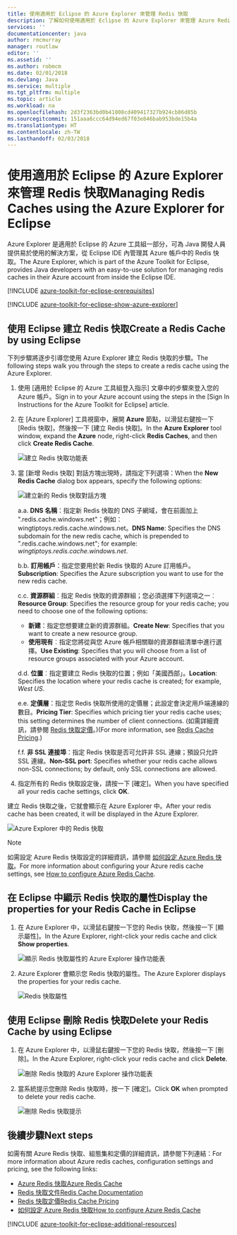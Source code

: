 ```yaml
---
title: 使用適用於 Eclipse 的 Azure Explorer 來管理 Redis 快取
description: 了解如何使用適用於 Eclipse 的 Azure Explorer 來管理 Azure Redis 快取。
services: ''
documentationcenter: java
author: rmcmurray
manager: routlaw
editor: ''
ms.assetid: ''
ms.author: robmcm
ms.date: 02/01/2018
ms.devlang: Java
ms.service: multiple
ms.tgt_pltfrm: multiple
ms.topic: article
ms.workload: na
ms.openlocfilehash: 2d3f2363bd0b41808cd409417327b924cb86d85b
ms.sourcegitcommit: 151aaa6ccc64d94ed67f03e846bab953bde15b4a
ms.translationtype: HT
ms.contentlocale: zh-TW
ms.lasthandoff: 02/03/2018
---
```

# <a name="managing-redis-caches-using-the-azure-explorer-for-eclipse"></a><span data-ttu-id="d6613-103">使用適用於 Eclipse 的 Azure Explorer 來管理 Redis 快取</span><span class="sxs-lookup"><span data-stu-id="d6613-103">Managing Redis Caches using the Azure Explorer for Eclipse</span></span>

<span data-ttu-id="d6613-104">Azure Explorer 是適用於 Eclipse 的 Azure 工具組一部分，可為 Java 開發人員提供易於使用的解決方案，從 Eclipse IDE 內管理其 Azure 帳戶中的 Redis 快取。</span><span class="sxs-lookup"><span data-stu-id="d6613-104">The Azure Explorer, which is part of the Azure Toolkit for Eclipse, provides Java developers with an easy-to-use solution for managing redis caches in their Azure account from inside the Eclipse IDE.</span></span>

[!INCLUDE [azure-toolkit-for-eclipse-prerequisites](../includes/azure-toolkit-for-eclipse-prerequisites.md)]

[!INCLUDE [azure-toolkit-for-eclipse-show-azure-explorer](../includes/azure-toolkit-for-eclipse-show-azure-explorer.md)]

## <a name="create-a-redis-cache-by-using-eclipse"></a><span data-ttu-id="d6613-105">使用 Eclipse 建立 Redis 快取</span><span class="sxs-lookup"><span data-stu-id="d6613-105">Create a Redis Cache by using Eclipse</span></span>

<span data-ttu-id="d6613-106">下列步驟將逐步引導您使用 Azure Explorer 建立 Redis 快取的步驟。</span><span class="sxs-lookup"><span data-stu-id="d6613-106">The following steps walk you through the steps to create a redis cache using the Azure Explorer.</span></span>

1. <span data-ttu-id="d6613-107">使用 [適用於 Eclipse 的 Azure 工具組登入指示] 文章中的步驟來登入您的 Azure 帳戶。</span><span class="sxs-lookup"><span data-stu-id="d6613-107">Sign in to your Azure account using the steps in the [Sign In Instructions for the Azure Toolkit for Eclipse] article.</span></span>

1. <span data-ttu-id="d6613-108">在 [Azure Explorer] 工具視窗中，展開 **Azure** 節點，以滑鼠右鍵按一下 [Redis 快取]，然後按一下 [建立 Redis 快取]。</span><span class="sxs-lookup"><span data-stu-id="d6613-108">In the **Azure Explorer** tool window, expand the **Azure** node, right-click **Redis Caches**, and then click **Create Redis Cache**.</span></span>

   ![建立 Redis 快取功能表][CR01]

1. <span data-ttu-id="d6613-110">當 [新增 Redis 快取] 對話方塊出現時，請指定下列選項：</span><span class="sxs-lookup"><span data-stu-id="d6613-110">When the **New Redis Cache** dialog box appears, specify the following options:</span></span>

   ![建立新的 Redis 快取對話方塊][CR02]

   <span data-ttu-id="d6613-112">a.</span><span class="sxs-lookup"><span data-stu-id="d6613-112">a.</span></span> <span data-ttu-id="d6613-113">**DNS 名稱**：指定新 Redis 快取的 DNS 子網域，會在前面加上 ".redis.cache.windows.net"；例如：wingtiptoys.redis.cache.windows.net。</span><span class="sxs-lookup"><span data-stu-id="d6613-113">**DNS Name**: Specifies the DNS subdomain for the new redis cache, which is prepended to ".redis.cache.windows.net"; for example: *wingtiptoys.redis.cache.windows.net*.</span></span>

   <span data-ttu-id="d6613-114">b.</span><span class="sxs-lookup"><span data-stu-id="d6613-114">b.</span></span> <span data-ttu-id="d6613-115">**訂用帳戶**：指定您要用於新 Redis 快取的 Azure 訂用帳戶。</span><span class="sxs-lookup"><span data-stu-id="d6613-115">**Subscription**: Specifies the Azure subscription you want to use for the new redis cache.</span></span>

   <span data-ttu-id="d6613-116">c.</span><span class="sxs-lookup"><span data-stu-id="d6613-116">c.</span></span> <span data-ttu-id="d6613-117">**資源群組**︰指定 Redis 快取的資源群組；您必須選擇下列選項之一︰</span><span class="sxs-lookup"><span data-stu-id="d6613-117">**Resource Group**: Specifies the resource group for your redis cache; you need to choose one of the following options:</span></span>
      * <span data-ttu-id="d6613-118">**新建**：指定您想要建立新的資源群組。</span><span class="sxs-lookup"><span data-stu-id="d6613-118">**Create New**: Specifies that you want to create a new resource group.</span></span>
      * <span data-ttu-id="d6613-119">**使用現有**︰指定您將從與您 Azure 帳戶相關聯的資源群組清單中進行選擇。</span><span class="sxs-lookup"><span data-stu-id="d6613-119">**Use Existing**: Specifies that you will choose from a list of resource groups associated with your Azure account.</span></span>

   <span data-ttu-id="d6613-120">d.</span><span class="sxs-lookup"><span data-stu-id="d6613-120">d.</span></span> <span data-ttu-id="d6613-121">**位置**︰指定要建立 Redis 快取的位置；例如「美國西部」。</span><span class="sxs-lookup"><span data-stu-id="d6613-121">**Location**: Specifies the location where your redis cache is created; for example, *West US*.</span></span>

   <span data-ttu-id="d6613-122">e.</span><span class="sxs-lookup"><span data-stu-id="d6613-122">e.</span></span> <span data-ttu-id="d6613-123">**定價層**：指定您 Redis 快取所使用的定價層；此設定會決定用戶端連線的數目。</span><span class="sxs-lookup"><span data-stu-id="d6613-123">**Pricing Tier**: Specifies which pricing tier your redis cache uses; this setting determines the number of client connections.</span></span> <span data-ttu-id="d6613-124">(如需詳細資訊，請參閱 [Redis 快取定價]。)</span><span class="sxs-lookup"><span data-stu-id="d6613-124">(For more information, see [Redis Cache Pricing].)</span></span>

   <span data-ttu-id="d6613-125">f.</span><span class="sxs-lookup"><span data-stu-id="d6613-125">f.</span></span> <span data-ttu-id="d6613-126">**非 SSL 連接埠**：指定 Redis 快取是否可允許非 SSL 連線；預設只允許 SSL 連線。</span><span class="sxs-lookup"><span data-stu-id="d6613-126">**Non-SSL port**: Specifies whether your redis cache allows non-SSL connections; by default, only SSL connections are allowed.</span></span>

1. <span data-ttu-id="d6613-127">指定所有的 Redis 快取設定後，請按一下 [確定]。</span><span class="sxs-lookup"><span data-stu-id="d6613-127">When you have specified all your redis cache settings, click **OK**.</span></span>

<span data-ttu-id="d6613-128">建立 Redis 快取之後，它就會顯示在 Azure Explorer 中。</span><span class="sxs-lookup"><span data-stu-id="d6613-128">After your redis cache has been created, it will be displayed in the Azure Explorer.</span></span>

   ![Azure Explorer 中的 Redis 快取][CR03]

> [!NOTE]
>
> <span data-ttu-id="d6613-130">如需設定 Azure Redis 快取設定的詳細資訊，請參閱 [如何設定 Azure Redis 快取]。</span><span class="sxs-lookup"><span data-stu-id="d6613-130">For more information about configuring your Azure redis cache settings, see [How to configure Azure Redis Cache].</span></span>
>

## <a name="display-the-properties-for-your-redis-cache-in-eclipse"></a><span data-ttu-id="d6613-131">在 Eclipse 中顯示 Redis 快取的屬性</span><span class="sxs-lookup"><span data-stu-id="d6613-131">Display the properties for your Redis Cache in Eclipse</span></span>

1. <span data-ttu-id="d6613-132">在 Azure Explorer 中，以滑鼠右鍵按一下您的 Redis 快取，然後按一下 [顯示屬性]。</span><span class="sxs-lookup"><span data-stu-id="d6613-132">In the Azure Explorer, right-click your redis cache and click **Show properties**.</span></span>

   ![顯示 Redis 快取屬性的 Azure Explorer 操作功能表][SP01]

1. <span data-ttu-id="d6613-134">Azure Explorer 會顯示您 Redis 快取的屬性。</span><span class="sxs-lookup"><span data-stu-id="d6613-134">The Azure Explorer displays the properties for your redis cache.</span></span>

   ![Redis 快取屬性][SP02]

## <a name="delete-your-redis-cache-by-using-eclipse"></a><span data-ttu-id="d6613-136">使用 Eclipse 刪除 Redis 快取</span><span class="sxs-lookup"><span data-stu-id="d6613-136">Delete your Redis Cache by using Eclipse</span></span>

1. <span data-ttu-id="d6613-137">在 Azure Explorer 中，以滑鼠右鍵按一下您的 Redis 快取，然後按一下 [刪除]。</span><span class="sxs-lookup"><span data-stu-id="d6613-137">In the Azure Explorer, right-click your redis cache and click **Delete**.</span></span>

   ![刪除 Redis 快取的 Azure Explorer 操作功能表][DE01]

1. <span data-ttu-id="d6613-139">當系統提示您刪除 Redis 快取時，按一下 [確定]。</span><span class="sxs-lookup"><span data-stu-id="d6613-139">Click **OK** when prompted to delete your redis cache.</span></span>

   ![刪除 Redis 快取提示][DE02]

## <a name="next-steps"></a><span data-ttu-id="d6613-141">後續步驟</span><span class="sxs-lookup"><span data-stu-id="d6613-141">Next steps</span></span>

<span data-ttu-id="d6613-142">如需有關 Azure Redis 快取、組態集和定價的詳細資訊，請參閱下列連結：</span><span class="sxs-lookup"><span data-stu-id="d6613-142">For more information about Azure redis caches, configuration settings and pricing, see the following links:</span></span>

* <span data-ttu-id="d6613-143">[Azure Redis 快取]</span><span class="sxs-lookup"><span data-stu-id="d6613-143">[Azure Redis Cache]</span></span>
* <span data-ttu-id="d6613-144">[Redis 快取文件]</span><span class="sxs-lookup"><span data-stu-id="d6613-144">[Redis Cache Documentation]</span></span>
* <span data-ttu-id="d6613-145">[Redis 快取定價]</span><span class="sxs-lookup"><span data-stu-id="d6613-145">[Redis Cache Pricing]</span></span>
* <span data-ttu-id="d6613-146">[如何設定 Azure Redis 快取]</span><span class="sxs-lookup"><span data-stu-id="d6613-146">[How to configure Azure Redis Cache]</span></span>

[!INCLUDE [azure-toolkit-for-eclipse-additional-resources](../includes/azure-toolkit-for-eclipse-additional-resources.md)]

<!-- URL List -->

[Redis 快取定價]: https://azure.microsoft.com/pricing/details/cache/
[Redis Cache Pricing]: https://azure.microsoft.com/pricing/details/cache/
[Azure Redis 快取]: https://azure.microsoft.com/services/cache/
[Azure Redis Cache]: https://azure.microsoft.com/services/cache/
[Redis 快取文件]: /azure/redis-cache/
[Redis Cache Documentation]: /azure/redis-cache/
[如何設定 Azure Redis 快取]: /azure/redis-cache/cache-configure
[How to configure Azure Redis Cache]: /azure/redis-cache/cache-configure

<!-- IMG List -->

[CR01]: media/azure-toolkit-for-eclipse-managing-redis-caches-using-azure-explorer/CR01.png
[CR02]: media/azure-toolkit-for-eclipse-managing-redis-caches-using-azure-explorer/CR02.png
[CR03]: media/azure-toolkit-for-eclipse-managing-redis-caches-using-azure-explorer/CR03.png

[SP01]: media/azure-toolkit-for-eclipse-managing-redis-caches-using-azure-explorer/SP01.png
[SP02]: media/azure-toolkit-for-eclipse-managing-redis-caches-using-azure-explorer/SP02.png

[DE01]: media/azure-toolkit-for-eclipse-managing-redis-caches-using-azure-explorer/DE01.png
[DE02]: media/azure-toolkit-for-eclipse-managing-redis-caches-using-azure-explorer/DE02.png
